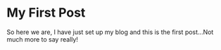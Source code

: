 # My First Post

So here we are, I have just set up my blog and this is the first post...Not much more to say really!